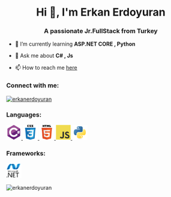 <h1 align="center">Hi 👋, I'm Erkan Erdoyuran</h1>
<h3 align="center">A passionate Jr.FullStack from Turkey</h3>

- 🌱 I’m currently learning **ASP.NET CORE , Python**

- 💬 Ask me about **C# , Js**

- 📫 How to reach me <a href="https://www.linkedin.com/in/erkan-erdoyuran-098223230/">here</a>

<h3 align="left">Connect with me:</h3>
<p align="left">
<a href="https://instagram.com/erkanerdoyuran" target="blank"><img align="center" src="https://raw.githubusercontent.com/rahuldkjain/github-profile-readme-generator/master/src/images/icons/Social/instagram.svg" alt="erkanerdoyuran" height="30" width="40" /></a>
</p>

<h3 align="left">Languages:</h3>
<p align="left"> <a href="https://www.w3schools.com/cs/" target="_blank" rel="noreferrer"> <img src="https://raw.githubusercontent.com/devicons/devicon/master/icons/csharp/csharp-original.svg" alt="csharp" width="40" height="40"/> </a> <a href="https://www.w3schools.com/css/" target="_blank" rel="noreferrer"> <img src="https://raw.githubusercontent.com/devicons/devicon/master/icons/css3/css3-original-wordmark.svg" alt="css3" width="40" height="40"/> </a> <a href="https://dotnet.microsoft.com/" target="_blank" rel="noreferrer">  <a href="https://www.w3.org/html/" target="_blank" rel="noreferrer"> <img src="https://raw.githubusercontent.com/devicons/devicon/master/icons/html5/html5-original-wordmark.svg" alt="html5" width="40" height="40"/> </a> <a href="https://developer.mozilla.org/en-US/docs/Web/JavaScript" target="_blank" rel="noreferrer"> <img src="https://raw.githubusercontent.com/devicons/devicon/master/icons/javascript/javascript-original.svg" alt="javascript" width="40" height="40"/> </a> <a href="https://www.python.org" target="_blank" rel="noreferrer"> <img src="https://raw.githubusercontent.com/devicons/devicon/master/icons/python/python-original.svg" alt="python" width="40" height="40"/> </a> </p>
  
  
<h3 align="left">Frameworks:</h3>
<img src="https://raw.githubusercontent.com/devicons/devicon/master/icons/dot-net/dot-net-original-wordmark.svg" alt="dotnet" width="40" height="40"/> </a>

<p align="left"> <img src="https://komarev.com/ghpvc/?username=erkanerdoyuran&label=Profile%20views&color=0e75b6&style=flat" alt="erkanerdoyuran" /> </p>
